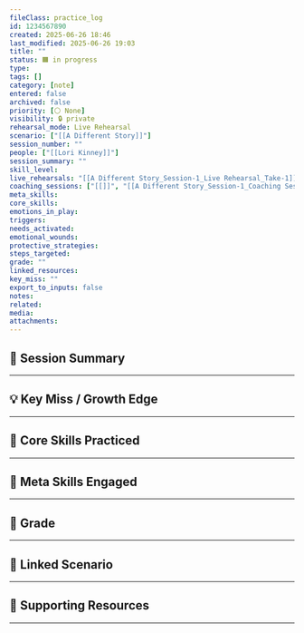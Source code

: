 ```yaml
---
fileClass: practice_log
id: 1234567890
created: 2025-06-26 18:46
last_modified: 2025-06-26 19:03
title: ""
status: 🟧 in progress
type: 
tags: []
category: [note]
entered: false
archived: false
priority: [⚪ None]
visibility: 🔒 private
rehearsal_mode: Live Rehearsal
scenario: ["[[A Different Story]]"]
session_number: ""
people: ["[[Lori Kinney]]"]
session_summary: ""
skill_level: 
live_rehearsals: "[[A Different Story_Session-1_Live Rehearsal_Take-1]]"
coaching_sessions: ["[[]]", "[[A Different Story_Session-1_Coaching Session-1]]"]
meta_skills: 
core_skills: 
emotions_in_play: 
triggers: 
needs_activated: 
emotional_wounds: 
protective_strategies: 
steps_targeted: 
grade: ""
linked_resources: 
key_miss: ""
export_to_inputs: false
notes: 
related: 
media: 
attachments: 
---
```


## 📝 Session Summary  
---  

## 💡 Key Miss / Growth Edge  
---  

## 🧠 Core Skills Practiced  
---  

## 🧭 Meta Skills Engaged  
---  

## 🎯 Grade  
---  

## 📎 Linked Scenario  
---  

## 🔗 Supporting Resources  
---  

